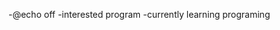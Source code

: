 -@echo off
-interested program
-currently learning programing

<!---
sam1093k/sam1093k is a ✨ special ✨ repository because its `README.md` (this file) appears on your GitHub profile.
You can click the Preview link to take a look at your changes.
--->
